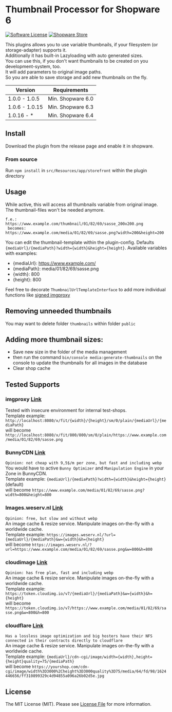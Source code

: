 # Thumbnail Processor for Shopware 6

[![Software License](https://img.shields.io/badge/license-MIT-brightgreen.svg?style=flat-square)](LICENSE.md) [![Shopware Store](https://img.shields.io/badge/shopware-store-blue.svg?style=flat-square)](https://store.shopware.com/en/frosh69611263569f/thumbnailprocessor-plugin.html)

This plugins allows you to use variable thumbnails, if your filesystem (or storage-adapter) supports it.  
Additionally it has built-in Lazyloading with auto generated sizes.  
You can use this, if you don't want thumbnails to be created on you development-system, too.  
It will add parameters to original image paths.  
So you are able to save storage and add new thumbnails on the fly.

| Version 	| Requirements               	
|---------	|----------------------------
| 1.0.0 - 1.0.5     	| Min. Shopware 6.0
| 1.0.6 - 1.0.15     	| Min. Shopware 6.3
| 1.0.16 - *     	| Min. Shopware 6.4

## Install

Download the plugin from the release page and enable it in shopware.

### From source

Run `npm install` in `src/Resources/app/storefront` within the plugin directory

## Usage
While active, this will access all thumbnails variable from original image. The thumbnail-files won't be needed anymore.

````
f.e.:
https://www.example.com/thumbnail/01/82/69/sasse_200x200.png
 becomes:
https://www.example.com/media/01/82/69/sasse.png?width=200&height=200
````
You can edit the thumbnail-template within the plugin-config. Defaults `{mediaUrl}/{mediaPath}?width={width}&height={height}`.
Available variables with examples:
* {mediaUrl}: https://www.example.com/
* {mediaPath}: media/01/82/69/sasse.png
* {width}: 800
* {height}: 800

 Feel free to decorate `ThumbnailUrlTemplateInterface` to add more individual functions like [signed imgproxy](https://github.com/FriendsOfShopware/FroshPlatformThumbnailProcessorImgProxy)

## Removing unneeded thumbnails
You may want to delete folder `thumbnails` within folder `public`

## Adding more thumbnail sizes:
- Save new size in the folder of the media management
- then run the command `bin/console media:generate-thumbnails` on the console to update the thumbnails for all images in the database
- Clear shop cache

## Tested Supports

### imgproxy [Link](https://imgproxy.net/)

Tested with insecure environment for internal test-shops.  
Template example: `http://localhost:8080/x/fit/{width}/{height}/sm/0/plain/{mediaUrl}/{mediaPath}`  
will become `http://localhost:8080/x/fit/800/800/sm/0/plain/https://www.example.com/media/01/82/69/sasse.png`

### BunnyCDN [Link](https://bunnycdn.com/)

`Opinion: not cheap with 9,5$/m per zone, but fast and including webp`  
You would have to active `Bunny Optimizer` and `Manipulation Engine` in your Zone in BunnyCDN.  
Template example: `{mediaUrl}/{mediaPath}?width={width}&height={height}` (default)  
will become `https://www.example.com/media/01/82/69/sasse.png?width=800&height=800`

### Images.weserv.nl [Link](https://images.weserv.nl/)

`Opinion: free, but slow and without webp`  
An image cache & resize service. Manipulate images on-the-fly with a worldwide cache.  
Template example: `https://images.weserv.nl/?url={mediaUrl}/{mediaPath}&w={width}&h={height}`  
will become `https://images.weserv.nl/?url=https://www.example.com/media/01/82/69/sasse.png&w=800&h=800`

### cloudimage [Link](https://www.cloudimage.io/en/home)

`Opinion: has free plan, fast and including webp`  
An image cache & resize service. Manipulate images on-the-fly with a worldwide cache.  
Template example: `https://token.cloudimg.io/v7/{mediaUrl}/{mediaPath}&w={width}&h={height}`  
will become `https://token.cloudimg.io/v7/https://www.example.com/media/01/82/69/sasse.png&w=800&h=800`

### cloudflare [Link](https://www.cloudflare.com)

`Has a lossless image optimization and big hosters have their NFS connected in their contracts directly to cloudflare`  
An image cache & resize service. Manipulate images on-the-fly with a worldwide cache.  
Template example: `{mediaUrl}/cdn-cgi/image/width={width},height={height}quality=75/{mediaPath}`  
will become `https://yourshop.com/cdn-cgi/image/width%3D3000%2Cheight%3D3000quality%3D75/media/64/fd/98/1624446656/ff310899329c4d94855a096a26b02d5e.jpg`


## License

The MIT License (MIT). Please see [License File](LICENSE) for more information.
